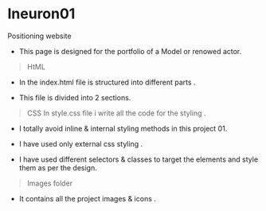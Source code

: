 # Ineuron01
Positioning website

* This page is designed for the portfolio of a Model or renowed actor.

>HtML

* In the index.html file is structured into different parts .

* This file is divided into 2 sections.

>CSS
In style.css file i write all the code for the styling .

* I totally avoid inline & internal styling methods in this project 01.

* I have used only external css styling .

* I have used different selectors & classes to target the elements and style them as per the design. 

>Images folder

* It contains all the project images & icons .

